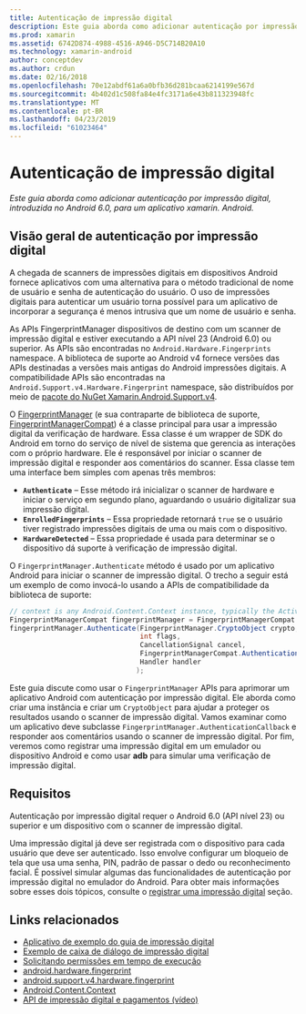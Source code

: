 ```yaml
---
title: Autenticação de impressão digital
description: Este guia aborda como adicionar autenticação por impressão digital, introduzida no Android 6.0, para um aplicativo xamarin. Android.
ms.prod: xamarin
ms.assetid: 6742D874-4988-4516-A946-D5C714B20A10
ms.technology: xamarin-android
author: conceptdev
ms.author: crdun
ms.date: 02/16/2018
ms.openlocfilehash: 70e12abdf61a6a0bfb36d281bcaa6214199e567d
ms.sourcegitcommit: 4b402d1c508fa84e4fc3171a6e43b811323948fc
ms.translationtype: MT
ms.contentlocale: pt-BR
ms.lasthandoff: 04/23/2019
ms.locfileid: "61023464"
---
```

# <a name="fingerprint-authentication"></a>Autenticação de impressão digital

_Este guia aborda como adicionar autenticação por impressão digital, introduzida no Android 6.0, para um aplicativo xamarin. Android._


## <a name="fingerprint-authentication-overview"></a>Visão geral de autenticação por impressão digital

A chegada de scanners de impressões digitais em dispositivos Android fornece aplicativos com uma alternativa para o método tradicional de nome de usuário e senha de autenticação do usuário. O uso de impressões digitais para autenticar um usuário torna possível para um aplicativo de incorporar a segurança é menos intrusiva que um nome de usuário e senha.

As APIs FingerprintManager dispositivos de destino com um scanner de impressão digital e estiver executando a API nível 23 (Android 6.0) ou superior. As APIs são encontradas no `Android.Hardware.Fingerprints` namespace. A biblioteca de suporte ao Android v4 fornece versões das APIs destinadas a versões mais antigas do Android impressões digitais. A compatibilidade APIs são encontradas na `Android.Support.v4.Hardware.Fingerprint` namespace, são distribuídos por meio de [pacote do NuGet Xamarin.Android.Support.v4](https://www.nuget.org/packages/Xamarin.Android.Support.v4/).

O [FingerprintManager](https://developer.android.com/reference/android/hardware/fingerprint/FingerprintManager.html) (e sua contraparte de biblioteca de suporte, [FingerprintManagerCompat](https://developer.android.com/reference/android/support/v4/hardware/fingerprint/FingerprintManagerCompat.html)) é a classe principal para usar a impressão digital da verificação de hardware. Essa classe é um wrapper de SDK do Android em torno do serviço de nível de sistema que gerencia as interações com o próprio hardware. Ele é responsável por iniciar o scanner de impressão digital e responder aos comentários do scanner. Essa classe tem uma interface bem simples com apenas três membros:

* **`Authenticate`** &ndash; Esse método irá inicializar o scanner de hardware e iniciar o serviço em segundo plano, aguardando o usuário digitalizar sua impressão digital.
* **`EnrolledFingerprints`** &ndash; Essa propriedade retornará `true` se o usuário tiver registrado impressões digitais de uma ou mais com o dispositivo.
* **`HardwareDetected`** &ndash; Essa propriedade é usada para determinar se o dispositivo dá suporte à verificação de impressão digital.

O `FingerprintManager.Authenticate` método é usado por um aplicativo Android para iniciar o scanner de impressão digital. O trecho a seguir está um exemplo de como invocá-lo usando a APIs de compatibilidade da biblioteca de suporte:

```csharp
// context is any Android.Content.Context instance, typically the Activity 
FingerprintManagerCompat fingerprintManager = FingerprintManagerCompat.From(context);
fingerprintManager.Authenticate(FingerprintManager.CryptoObject crypto,
                                int flags,
                                CancellationSignal cancel,
                                FingerprintManagerCompat.AuthenticationCallback callback,
                                Handler handler
                               );
```

Este guia discute como usar o `FingerprintManager` APIs para aprimorar um aplicativo Android com autenticação por impressão digital. Ele aborda como criar uma instância e criar um `CryptoObject` para ajudar a proteger os resultados usando o scanner de impressão digital. Vamos examinar como um aplicativo deve subclasse `FingerprintManager.AuthenticationCallback` e responder aos comentários usando o scanner de impressão digital. Por fim, veremos como registrar uma impressão digital em um emulador ou dispositivo Android e como usar **adb** para simular uma verificação de impressão digital.

## <a name="requirements"></a>Requisitos

Autenticação por impressão digital requer o Android 6.0 (API nível 23) ou superior e um dispositivo com o scanner de impressão digital. 

Uma impressão digital já deve ser registrada com o dispositivo para cada usuário que deve ser autenticado. Isso envolve configurar um bloqueio de tela que usa uma senha, PIN, padrão de passar o dedo ou reconhecimento facial. É possível simular algumas das funcionalidades de autenticação por impressão digital no emulador do Android.  Para obter mais informações sobre esses dois tópicos, consulte o [registrar uma impressão digital](enrolling-fingerprint.md) seção. 






## <a name="related-links"></a>Links relacionados

- [Aplicativo de exemplo do guia de impressão digital](https://developer.xamarin.com/samples/monodroid/FingerprintGuide/)
- [Exemplo de caixa de diálogo de impressão digital](https://developer.xamarin.com/samples/monodroid/android-m/FingerprintDialog/)
- [Solicitando permissões em tempo de execução](https://developer.android.com/training/permissions/requesting.html)
- [android.hardware.fingerprint](https://developer.android.com/reference/android/hardware/fingerprint/package-summary.html)
- [android.support.v4.hardware.fingerprint](https://developer.android.com/reference/android/support/v4/hardware/fingerprint/package-summary.html)
- [Android.Content.Context](https://developer.xamarin.com/api/type/Android.Content.Context/)
- [API de impressão digital e pagamentos (vídeo)](https://youtu.be/VOn7VrTRlA4)
